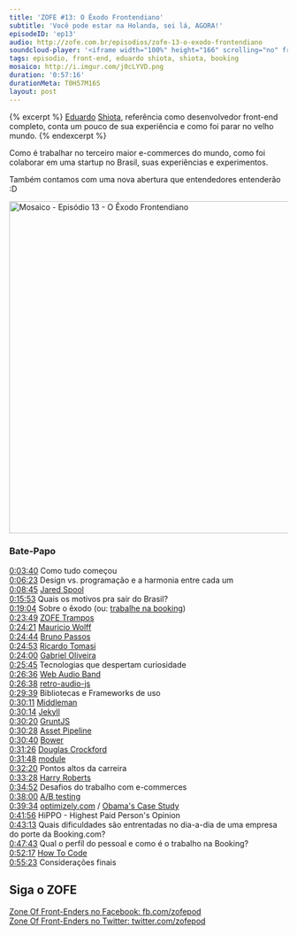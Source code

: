 ```yaml
---
title: 'ZOFE #13: O Êxodo Frontendiano'
subtitle: 'Você pode estar na Holanda, sei lá, AGORA!'
episodeID: 'ep13'
audio: http://zofe.com.br/episodios/zofe-13-o-exodo-frontendiano
soundcloud-player: '<iframe width="100%" height="166" scrolling="no" frameborder="no" src="https://w.soundcloud.com/player/?url=https%3A//api.soundcloud.com/tracks/155521873%3Fsecret_token%3Ds-ZeUFb&amp;color=ff5500&amp;auto_play=false&amp;hide_related=true&amp;show_artwork=true&amp;show_comments=false&amp;show_user=false&amp;show_reposts=false"></iframe>'
tags: episodio, front-end, eduardo shiota, shiota, booking
mosaico: http://i.imgur.com/j0cLYVD.png
duration: '0:57:16'
durationMeta: T0H57M16S
layout: post
---
```


{% excerpt %}
[Eduardo](http://twitter.com/shiota) [Shiota](http://eshiota.com/), referência como desenvolvedor front-end completo, conta um pouco de sua experiência e como foi parar no velho mundo.
{% endexcerpt %}

Como é trabalhar no terceiro maior e-commerces do mundo, como foi colaborar em uma startup no Brasil, suas experiências e experimentos.

Também contamos com uma nova abertura que entendedores entenderão :D

<img title="Mosaico - Episódio 13 - O Êxodo Frontendiano" src="http://i.imgur.com/j0cLYVD.png" class="mosaico" alt="Mosaico - Episódio 13 - O Êxodo Frontendiano" width="600" height="600">


### Bate-Papo

[0:03:40](#t=0:3:40) Como tudo começou<br>
[0:06:23](#t=0:6:23) Design vs. programação e a harmonia entre cada um<br>
[0:08:45](#t=0:8:45) [Jared Spool](https://twitter.com/jmspool)<br>
[0:15:53](#t=0:15:53) Quais os motivos pra sair do Brasil?<br>
[0:19:04](#t=0:19:04) Sobre o êxodo (ou: [trabalhe na booking](https://workingatbooking.com/))<br>
[0:23:49](#t=0:23:49) [ZOFE Trampos](http://zofe.com.br/trampos/2014-01-24-zofe-trampos/)<br>
[0:24:21](#t=0:24:21) [Mauricio Wolff](http://mauriciowolff.com/)<br>
[0:24:44](#t=0:24:44) [Bruno Passos](http://brunopassos.co.uk/)<br>
[0:24:53](#t=0:24:53) [Ricardo Tomasi](http://ricardo.cc/)<br>
[0:24:00](#t=0:24:00) [Gabriel Oliveira](http://www.linkedin.com/in/gabrielso)<br>
[0:25:45](#t=0:25:45) Tecnologias que despertam curiosidade<br>
[0:26:36](#t=0:26:36) [Web Audio Band](https://github.com/eshiota/webaudio_band)<br>
[0:26:38](#t=0:26:38) [retro-audio-js](https://github.com/eshiota/retro-audio-js)<br>
[0:29:39](#t=0:29:39) Bibliotecas e Frameworks de uso<br>
[0:30:11](#t=0:30:11) [Middleman](http://middlemanapp.com/)<br>
[0:30:14](#t=0:30:14) [Jekyll](http://jekyllrb.com)<br>
[0:30:20](#t=0:30:20) [GruntJS](http://gruntjs.com/)<br>
[0:30:28](#t=0:30:28) [Asset Pipeline](http://guides.rubyonrails.org/asset_pipeline.html)<br>
[0:30:40](#t=0:30:40) [Bower](http://bower.io)<br>
[0:31:26](#t=0:31:26) [Douglas Crockford](http://www.crockford.com/)<br>
[0:31:48](#t=0:31:48) [module](https://github.com/fnando/module)<br>
[0:32:20](#t=0:32:20) Pontos altos da carreira<br>
[0:33:28](#t=0:33:28) [Harry Roberts](https://twitter.com/csswizardry)<br>
[0:34:52](#t=0:34:52) Desafios do trabalho com e-commerces<br>
[0:38:00](#t=0:38:00) [A/B testing](http://en.wikipedia.org/wiki/A/B_testing)<br>
[0:39:34](#t=0:39:34) [optimizely.com](https://www.optimizely.com/) / [Obama's Case Study](http://blog.optimizely.com/2010/11/29/how-obama-raised-60-million-by-running-a-simple-experiment/)<br>
[0:41:56](#t=0:41:56) HiPPO - Highest Paid Person's Opinion<br>
[0:43:13](#t=0:43:13) Quais dificuldades são entrentadas no dia-a-dia de uma empresa do porte da Booking.com?<br>
[0:47:43](#t=0:47:43) Qual o perfíl do pessoal e como é o trabalho na Booking?<br>
[0:52:17](#t=0:52:17) [How To Code](http://howtocode.com.br/)<br>
[0:55:23](#t=0:55:23) Considerações finais<br>



## Siga o ZOFE

[Zone Of Front-Enders no Facebook: fb.com/zofepod](http://fb.com/zofepod/ "ZOFE no Facebook: fb.com/zofepod")<br>
[Zone Of Front-Enders no Twitter: twitter.com/zofepod](http://twitter.com/zofepod/ "ZOFE no Twitter")<br>
